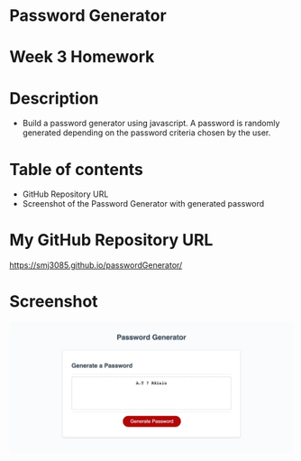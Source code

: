 # Password Generator


# Week 3 Homework

# Description 
* Build a password generator using javascript. 
A password is randomly generated depending on the password criteria chosen by the user. 


# Table of contents
* GitHub Repository URL
* Screenshot of the Password Generator with generated password

# My GitHub Repository URL 
https://smj3085.github.io/passwordGenerator/

# Screenshot
![picture](screencapture.png)